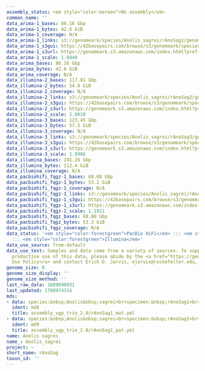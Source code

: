 ```yaml
---
assembly_status: <em style="color:maroon">No assembly</em>
common_name: ''
data_arima-1_bases: 86.16 Gbp
data_arima-1_bytes: 42.6 GiB
data_arima-1_coverage: N/A
data_arima-1_links: s3://genomeark/species/Anolis_sagrei/rAnoSag1/genomic_data/arima/<br>
data_arima-1_s3gui: https://42basepairs.com/browse/s3/genomeark/species/Anolis_sagrei/rAnoSag1/genomic_data/arima/
data_arima-1_s3url: https://genomeark.s3.amazonaws.com/index.html?prefix=species/Anolis_sagrei/rAnoSag1/genomic_data/arima/
data_arima-1_scale: 1.8849
data_arima_bases: 86.16 Gbp
data_arima_bytes: 42.6 GiB
data_arima_coverage: N/A
data_illumina-2_bases: 117.81 Gbp
data_illumina-2_bytes: 54.8 GiB
data_illumina-2_coverage: N/A
data_illumina-2_links: s3://genomeark/species/Anolis_sagrei/rAnoSag2/genomic_data/illumina/<br>
data_illumina-2_s3gui: https://42basepairs.com/browse/s3/genomeark/species/Anolis_sagrei/rAnoSag2/genomic_data/illumina/
data_illumina-2_s3url: https://genomeark.s3.amazonaws.com/index.html?prefix=species/Anolis_sagrei/rAnoSag2/genomic_data/illumina/
data_illumina-2_scale: 2.0010
data_illumina-3_bases: 123.45 Gbp
data_illumina-3_bytes: 57.5 GiB
data_illumina-3_coverage: N/A
data_illumina-3_links: s3://genomeark/species/Anolis_sagrei/rAnoSag3/genomic_data/illumina/<br>
data_illumina-3_s3gui: https://42basepairs.com/browse/s3/genomeark/species/Anolis_sagrei/rAnoSag3/genomic_data/illumina/
data_illumina-3_s3url: https://genomeark.s3.amazonaws.com/index.html?prefix=species/Anolis_sagrei/rAnoSag3/genomic_data/illumina/
data_illumina-3_scale: 1.9986
data_illumina_bases: 241.26 Gbp
data_illumina_bytes: 112.4 GiB
data_illumina_coverage: N/A
data_pacbiohifi_fqgz-1_bases: 68.08 Gbp
data_pacbiohifi_fqgz-1_bytes: 53.2 GiB
data_pacbiohifi_fqgz-1_coverage: N/A
data_pacbiohifi_fqgz-1_links: s3://genomeark/species/Anolis_sagrei/rAnoSag1/genomic_data/pacbio_hifi/<br>
data_pacbiohifi_fqgz-1_s3gui: https://42basepairs.com/browse/s3/genomeark/species/Anolis_sagrei/rAnoSag1/genomic_data/pacbio_hifi/
data_pacbiohifi_fqgz-1_s3url: https://genomeark.s3.amazonaws.com/index.html?prefix=species/Anolis_sagrei/rAnoSag1/genomic_data/pacbio_hifi/
data_pacbiohifi_fqgz-1_scale: 1.1921
data_pacbiohifi_fqgz_bases: 68.08 Gbp
data_pacbiohifi_fqgz_bytes: 53.2 GiB
data_pacbiohifi_fqgz_coverage: N/A
data_status: '<em style="color:forestgreen">PacBio HiFi</em> ::: <em style="color:forestgreen">Arima</em>
  ::: <em style="color:forestgreen">Illumina</em>'
data_use_source: from-default
data_use_text: Samples and data come from a variety of sources. To support fair and
  productive use of this data, please abide by the <a href="https://genome10k.soe.ucsc.edu/data-use-policies/">Data
  Use Policy</a> and contact Erich D. Jarvis, ejarvis@rockefeller.edu, with any questions.
genome_size: 0
genome_size_display: ''
genome_size_method: ''
last_raw_data: 1689690031
last_updated: 1708974316
mds:
- data: species:&nbsp;Anolis&nbsp;sagrei<br>specimen:&nbsp;rAnoSag1<br>projects:&nbsp;<br>&nbsp;&nbsp;-&nbsp;vgp<br>data_location:&nbsp;S3<br>release_to:&nbsp;S3<br>maternal:&nbsp;s3://genomeark/species/Anolis_sagrei/rAnoSag1/assembly_vgp_trio_2.0/rAnoSag1.trio.mat.20231222.fasta.gz<br>pretext:&nbsp;s3://genomeark/species/Anolis_sagrei/rAnoSag1/assembly_vgp_trio_2.0/evaluation/hap2/pretext/rAnoSag1_hap2__s2_heatmap.pretext<br>kmer_spectra_img:&nbsp;s3://genomeark/species/Anolis_sagrei/rAnoSag1/assembly_vgp_trio_2.0/evaluation/merqury/rAnoSag1_png/<br>pacbio_read_dir:&nbsp;s3://genomeark/species/Anolis_sagrei/rAnoSag1/genomic_data/pacbio_hifi/<br>pacbio_read_type:&nbsp;hifi<br>hic_read_dir:&nbsp;s3://genomeark/species/Anolis_sagrei/rAnoSag1/genomic_data/arima/<br>pipeline:<br>&nbsp;&nbsp;-&nbsp;hifiasm&nbsp;(0.19.7+galaxy1),&nbsp;with&nbsp;trio-dual&nbsp;parameter&nbsp;on<br>&nbsp;&nbsp;-&nbsp;purge_dups&nbsp;(2.2)<br>&nbsp;&nbsp;-&nbsp;yahs&nbsp;(1.2a.2+galaxy1)<br>assembled_by_group:&nbsp;Rockefeller<br>notes:&nbsp;This&nbsp;was&nbsp;a&nbsp;trio&nbsp;assembly&nbsp;of&nbsp;rAnoSag1&nbsp;(internal&nbsp;ID:&nbsp;VGL-rAnoSag4)&nbsp;using&nbsp;parental&nbsp;illumina&nbsp;data&nbsp;and&nbsp;hifiasm&nbsp;in&nbsp;trio&nbsp;mode&nbsp;with&nbsp;the&nbsp;"trio-dual"&nbsp;parameter&nbsp;on.&nbsp;Sample&nbsp;metadata&nbsp;says&nbsp;a&nbsp;female&nbsp;specimen.&nbsp;This&nbsp;individual&nbsp;did&nbsp;not&nbsp;have&nbsp;bionano&nbsp;data.&nbsp;HiC&nbsp;scaffolding&nbsp;was&nbsp;performed&nbsp;with&nbsp;yahs.&nbsp;The&nbsp;HiC&nbsp;prep&nbsp;was&nbsp;Arima&nbsp;kit&nbsp;2.&nbsp;In&nbsp;the&nbsp;intermediate&nbsp;files,&nbsp;hap1&nbsp;is&nbsp;the&nbsp;paternal&nbsp;haplotype&nbsp;and&nbsp;hap2&nbsp;is&nbsp;the&nbsp;maternal&nbsp;haplotype.&nbsp;Both&nbsp;haplotypes&nbsp;individually&nbsp;went&nbsp;through&nbsp;a&nbsp;round&nbsp;of&nbsp;purge_dups.&nbsp;We&nbsp;are&nbsp;submitting&nbsp;both&nbsp;haplotypes&nbsp;for&nbsp;trio&nbsp;curation,&nbsp;and&nbsp;this&nbsp;is&nbsp;the&nbsp;ticket&nbsp;for&nbsp;the&nbsp;maternal&nbsp;haplotype&nbsp;(hap2).
  ident: md8
  title: assembly_vgp_trio_2.0/rAnoSag1_mat.yml
- data: species:&nbsp;Anolis&nbsp;sagrei<br>specimen:&nbsp;rAnoSag1<br>projects:&nbsp;<br>&nbsp;&nbsp;-&nbsp;vgp<br>data_location:&nbsp;S3<br>release_to:&nbsp;S3<br>paternal:&nbsp;s3://genomeark/species/Anolis_sagrei/rAnoSag1/assembly_vgp_trio_2.0/rAnoSag1.trio.pat.20231222.fasta.gz<br>pretext:&nbsp;s3://genomeark/species/Anolis_sagrei/rAnoSag1/assembly_vgp_trio_2.0/evaluation/hap2/pretext/rAnoSag1_hap1__s2_heatmap.pretext<br>kmer_spectra_img:&nbsp;s3://genomeark/species/Anolis_sagrei/rAnoSag1/assembly_vgp_trio_2.0/evaluation/merqury/rAnoSag1_png/<br>pacbio_read_dir:&nbsp;s3://genomeark/species/Anolis_sagrei/rAnoSag1/genomic_data/pacbio_hifi/<br>pacbio_read_type:&nbsp;hifi<br>hic_read_dir:&nbsp;s3://genomeark/species/Anolis_sagrei/rAnoSag1/genomic_data/arima/<br>pipeline:<br>&nbsp;&nbsp;-&nbsp;hifiasm&nbsp;(0.19.7+galaxy1),&nbsp;with&nbsp;trio-dual&nbsp;parameter&nbsp;on<br>&nbsp;&nbsp;-&nbsp;purge_dups&nbsp;(2.2)<br>&nbsp;&nbsp;-&nbsp;yahs&nbsp;(1.2a.2+galaxy1)<br>assembled_by_group:&nbsp;Rockefeller<br>notes:&nbsp;This&nbsp;was&nbsp;a&nbsp;trio&nbsp;assembly&nbsp;of&nbsp;rAnoSag1&nbsp;(internal&nbsp;ID:&nbsp;VGL-rAnoSag4)&nbsp;using&nbsp;parental&nbsp;illumina&nbsp;data&nbsp;and&nbsp;hifiasm&nbsp;in&nbsp;trio&nbsp;mode&nbsp;with&nbsp;the&nbsp;"trio-dual"&nbsp;parameter&nbsp;on.&nbsp;Sample&nbsp;metadata&nbsp;says&nbsp;a&nbsp;female&nbsp;specimen.&nbsp;This&nbsp;individual&nbsp;did&nbsp;not&nbsp;have&nbsp;bionano&nbsp;data.&nbsp;HiC&nbsp;scaffolding&nbsp;was&nbsp;performed&nbsp;with&nbsp;yahs.&nbsp;The&nbsp;HiC&nbsp;prep&nbsp;was&nbsp;Arima&nbsp;kit&nbsp;2.&nbsp;In&nbsp;the&nbsp;intermediate&nbsp;files,&nbsp;hap1&nbsp;is&nbsp;the&nbsp;paternal&nbsp;haplotype&nbsp;and&nbsp;hap2&nbsp;is&nbsp;the&nbsp;maternal&nbsp;haplotype.&nbsp;Both&nbsp;haplotypes&nbsp;individually&nbsp;went&nbsp;through&nbsp;a&nbsp;round&nbsp;of&nbsp;purge_dups.&nbsp;We&nbsp;are&nbsp;submitting&nbsp;both&nbsp;haplotypes&nbsp;for&nbsp;trio&nbsp;curation,&nbsp;and&nbsp;this&nbsp;is&nbsp;the&nbsp;ticket&nbsp;for&nbsp;the&nbsp;paternal&nbsp;haplotype&nbsp;(hap1).
  ident: md9
  title: assembly_vgp_trio_2.0/rAnoSag1_pat.yml
name: Anolis sagrei
name_: Anolis_sagrei
project: ~
short_name: rAnoSag
taxon_id: ''
---
```

